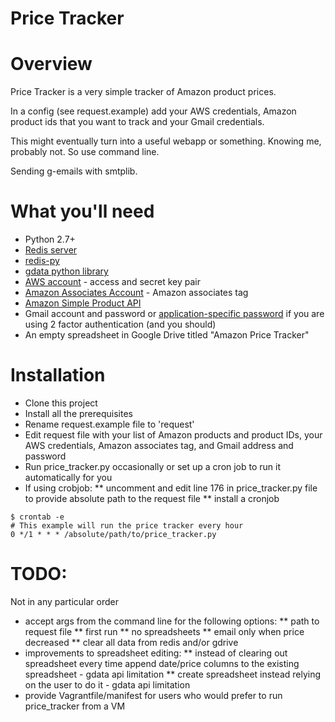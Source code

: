 Price Tracker
=========================

Overview
=========================

Price Tracker is a very simple tracker of Amazon product prices.

In a config (see request.example) add your AWS credentials, Amazon product ids that you want to track and your Gmail credentials. 

This might eventually turn into a useful webapp or something. Knowing me, probably not. So use command line. 

Sending g-emails with smtplib.

What you'll need
==========================

* Python 2.7+
* [Redis server](http://redis.io/topics/quickstart)
* [redis-py](https://pypi.python.org/pypi/redis/)
* [gdata python library](https://developers.google.com/gdata/articles/python_client_lib)
* [AWS account](https://aws.amazon.com/) - access and secret key pair
* [Amazon Associates Account](https://affiliate-program.amazon.com/gp/associates/network/main.html) - Amazon associates tag
* [Amazon Simple Product API](https://github.com/yoavaviram/python-amazon-simple-product-api)
* Gmail account and password or [application-specific password](https://support.google.com/accounts/answer/185833?hl=en) if you are using 2 factor authentication (and you should)
* An empty spreadsheet in Google Drive titled "Amazon Price Tracker"

Installation
=========================

* Clone this project
* Install all the prerequisites
* Rename request.example file to 'request'
* Edit request file with your list of Amazon products and product IDs, your AWS credentials, Amazon associates tag, and Gmail address and password
* Run price_tracker.py occasionally or set up a cron job to run it automatically for you
* If using crobjob:
** uncomment and edit line 176 in price_tracker.py file to provide absolute path to the request file
** install a cronjob
```
$ crontab -e
# This example will run the price tracker every hour
0 */1 * * * /absolute/path/to/price_tracker.py
```

TODO:
============================
Not in any particular order
* accept args from the command line for the following options:
** path to request file
** first run
** no spreadsheets
** email only when price decreased
** clear all data from redis and/or gdrive
* improvements to spreadsheet editing:
** instead of clearing out spreadsheet every time append date/price columns to the existing spreadsheet - gdata api limitation
** create spreadsheet instead relying on the user to do it - gdata api limitation
* provide Vagrantfile/manifest for users who would prefer to run price_tracker from a VM
